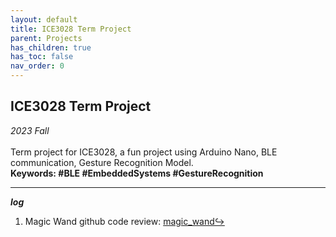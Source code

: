 ```yaml
---
layout: default
title: ICE3028 Term Project
parent: Projects
has_children: true
has_toc: false
nav_order: 0
---
```


## ICE3028 Term Project

_2023 Fall_  
<br>
Term project for ICE3028, a fun project using Arduino Nano, BLE communication, Gesture Recognition Model.  
**Keywords: #BLE #EmbeddedSystems #GestureRecognition**

---

***log*** 

1. Magic Wand github code review: [magic_wand↪](./magic_wand.md)
